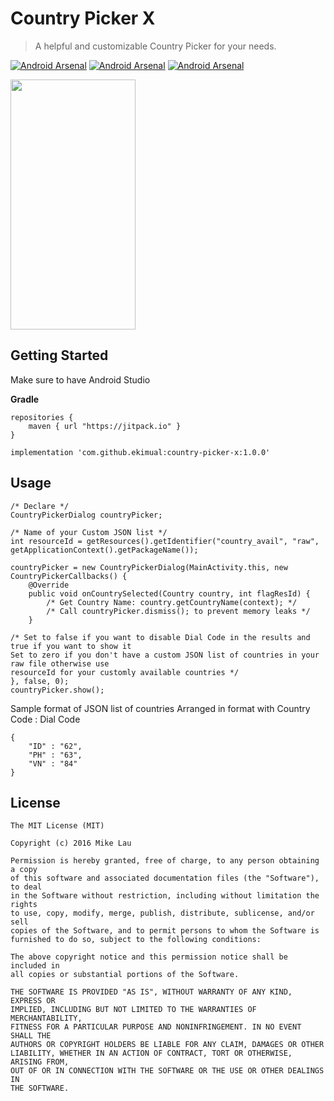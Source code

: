 # Country Picker X
> A helpful and customizable Country Picker for your needs.

[![Android Arsenal](https://img.shields.io/badge/Android%20Arsenal-country--picker--x-brightgreen.svg?style=popout-square)](https://android-arsenal.com/details/1/4390)
[![Android Arsenal](https://img.shields.io/badge/Twitter-mike14u-blue.svg?style=popout-square)](https://www.twitter.com/mike14u)
[![Android Arsenal](https://img.shields.io/badge/Github-mike14u-ff69b4.svg?style=popout-square)](https://github.com/mike14u)

<img src="https://cloud.githubusercontent.com/assets/16832215/18738030/600bf0c0-80ca-11e6-97b2-0fff48ec1ba5.png" width="200" height="400">

## Getting Started

Make sure to have Android Studio

**Gradle**

```
repositories {
    maven { url "https://jitpack.io" }
}
```

```
implementation 'com.github.ekimual:country-picker-x:1.0.0'
```

## Usage

```
/* Declare */
CountryPickerDialog countryPicker;
  
/* Name of your Custom JSON list */
int resourceId = getResources().getIdentifier("country_avail", "raw", getApplicationContext().getPackageName());
  
countryPicker = new CountryPickerDialog(MainActivity.this, new CountryPickerCallbacks() {
    @Override
    public void onCountrySelected(Country country, int flagResId) {
        /* Get Country Name: country.getCountryName(context); */
        /* Call countryPicker.dismiss(); to prevent memory leaks */
    }
          
/* Set to false if you want to disable Dial Code in the results and true if you want to show it 
Set to zero if you don't have a custom JSON list of countries in your raw file otherwise use 
resourceId for your customly available countries */
}, false, 0);
countryPicker.show();
```

Sample format of JSON list of countries
Arranged in format with Country Code : Dial Code

```
{
    "ID" : "62",
    "PH" : "63",
    "VN" : "84"
}
```

## License

```
The MIT License (MIT)

Copyright (c) 2016 Mike Lau

Permission is hereby granted, free of charge, to any person obtaining a copy
of this software and associated documentation files (the "Software"), to deal
in the Software without restriction, including without limitation the rights
to use, copy, modify, merge, publish, distribute, sublicense, and/or sell
copies of the Software, and to permit persons to whom the Software is
furnished to do so, subject to the following conditions:

The above copyright notice and this permission notice shall be included in
all copies or substantial portions of the Software.

THE SOFTWARE IS PROVIDED "AS IS", WITHOUT WARRANTY OF ANY KIND, EXPRESS OR
IMPLIED, INCLUDING BUT NOT LIMITED TO THE WARRANTIES OF MERCHANTABILITY,
FITNESS FOR A PARTICULAR PURPOSE AND NONINFRINGEMENT. IN NO EVENT SHALL THE
AUTHORS OR COPYRIGHT HOLDERS BE LIABLE FOR ANY CLAIM, DAMAGES OR OTHER
LIABILITY, WHETHER IN AN ACTION OF CONTRACT, TORT OR OTHERWISE, ARISING FROM,
OUT OF OR IN CONNECTION WITH THE SOFTWARE OR THE USE OR OTHER DEALINGS IN
THE SOFTWARE.
```
